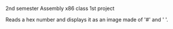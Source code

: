 2nd semester
Assembly x86 class
1st project

Reads a hex number and displays it as an image made of '#' and ' '.
